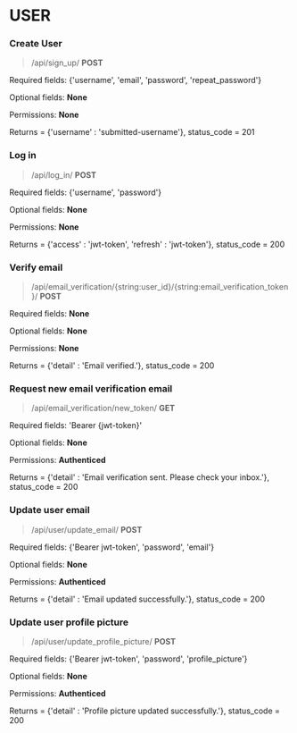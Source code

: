 # USER

### Create User

> /api/sign_up/ **POST**

Required fields: {'username', 'email', 'password', 'repeat_password'}

Optional fields: **None**

Permissions: **None**

Returns = {'username' : 'submitted-username'}, status_code = 201

### Log in

> /api/log_in/ **POST**

Required fields: {'username', 'password'}

Optional fields: **None**

Permissions: **None**

Returns = {'access' : 'jwt-token', 'refresh' : 'jwt-token'}, status_code = 200

### Verify email

> /api/email_verification/{string:user_id}/{string:email_verification_token}/ **POST**

Required fields: **None**

Optional fields: **None**

Permissions: **None**

Returns = {'detail' : 'Email verified.'}, status_code = 200

### Request new email verification email

> /api/email_verification/new_token/ **GET**

Required fields: 'Bearer {jwt-token}'

Optional fields: **None**

Permissions: **Authenticed**

Returns = {'detail' : 'Email verification sent. Please check your inbox.'}, status_code = 200

### Update user email

> /api/user/update_email/ **POST**

Required fields: {'Bearer jwt-token', 'password', 'email'}

Optional fields: **None**

Permissions: **Authenticed**

Returns = {'detail' : 'Email updated successfully.'}, status_code = 200

### Update user profile picture

> /api/user/update_profile_picture/ **POST**

Required fields: {'Bearer jwt-token', 'password', 'profile_picture'}

Optional fields: **None**

Permissions: **Authenticed**

Returns = {'detail' : 'Profile picture updated successfully.'}, status_code = 200
